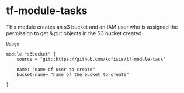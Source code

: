 # tf-module-tasks

This module creates an s3 bucket and an IAM user who is assigned the permission to
get & put objects in the S3 bucket created
~~~ 
Usage 

module "s3bucket" {
    source = "git::https://github.com/kofisis/tf-module-task"
    
    name: "name of user to create"
    bucket-name= "name of the bucket to create"
  
}
~~~
